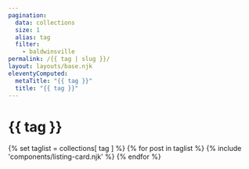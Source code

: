 ```yaml
---
pagination: 
  data: collections
  size: 1
  alias: tag
  filter:
    - baldwinsville
permalink: /{{ tag | slug }}/
layout: layouts/base.njk
eleventyComputed:
  metaTitle: "{{ tag }}"
  title: "{{ tag }}"
---
```


<div id="collection-container">

<h1>{{ tag }}</h1>

<div class="container">
{% set taglist = collections[ tag ] %}
{% for post in taglist %}
{% include 'components/listing-card.njk' %}
{% endfor %}
</div>

</div>